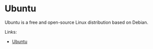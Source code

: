 # Ubuntu

Ubuntu is a free and open-source Linux distribution based on Debian.

Links:

- [Ubuntu](https://ubuntu.com)
